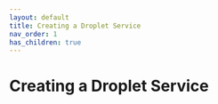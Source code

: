 ```yaml
---
layout: default
title: Creating a Droplet Service
nav_order: 1
has_children: true
---
```


# Creating a Droplet Service
